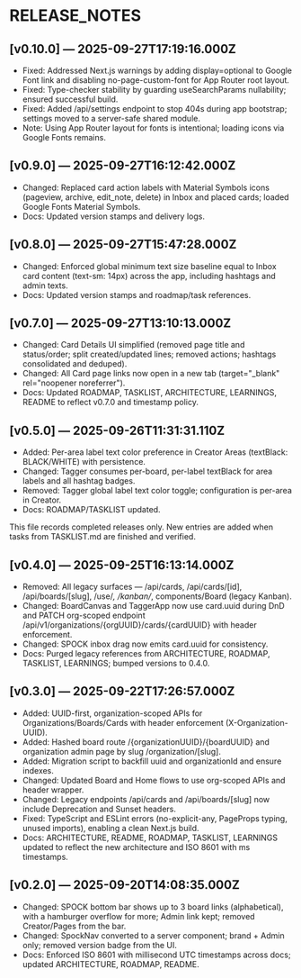 # RELEASE_NOTES

## [v0.10.0] — 2025-09-27T17:19:16.000Z
- Fixed: Addressed Next.js warnings by adding display=optional to Google Font link and disabling no-page-custom-font for App Router root layout.
- Fixed: Type-checker stability by guarding useSearchParams nullability; ensured successful build.
- Fixed: Added /api/settings endpoint to stop 404s during app bootstrap; settings moved to a server-safe shared module.
- Note: Using App Router layout for fonts is intentional; loading icons via Google Fonts remains.

## [v0.9.0] — 2025-09-27T16:12:42.000Z
- Changed: Replaced card action labels with Material Symbols icons (pageview, archive, edit_note, delete) in Inbox and placed cards; loaded Google Fonts Material Symbols.
- Docs: Updated version stamps and delivery logs.

## [v0.8.0] — 2025-09-27T15:47:28.000Z
- Changed: Enforced global minimum text size baseline equal to Inbox card content (text-sm: 14px) across the app, including hashtags and admin texts.
- Docs: Updated version stamps and roadmap/task references.

## [v0.7.0] — 2025-09-27T13:10:13.000Z
- Changed: Card Details UI simplified (removed page title and status/order; split created/updated lines; removed actions; hashtags consolidated and deduped).
- Changed: All Card page links now open in a new tab (target="_blank" rel="noopener noreferrer").
- Docs: Updated ROADMAP, TASKLIST, ARCHITECTURE, LEARNINGS, README to reflect v0.7.0 and timestamp policy.

## [v0.5.0] — 2025-09-26T11:31:31.110Z
- Added: Per-area label text color preference in Creator Areas (textBlack: BLACK/WHITE) with persistence.
- Changed: Tagger consumes per-board, per-label textBlack for area labels and all hashtag badges.
- Removed: Tagger global label text color toggle; configuration is per-area in Creator.
- Docs: ROADMAP/TASKLIST updated.

This file records completed releases only. New entries are added when tasks from TASKLIST.md are finished and verified.

## [v0.4.0] — 2025-09-25T16:13:14.000Z
- Removed: All legacy surfaces — /api/cards, /api/cards/[id], /api/boards/[slug], /use/*, /kanban/*, components/Board (legacy Kanban).
- Changed: BoardCanvas and TaggerApp now use card.uuid during DnD and PATCH org-scoped endpoint /api/v1/organizations/{orgUUID}/cards/{cardUUID} with header enforcement.
- Changed: SPOCK inbox drag now emits card.uuid for consistency.
- Docs: Purged legacy references from ARCHITECTURE, ROADMAP, TASKLIST, LEARNINGS; bumped versions to 0.4.0.

## [v0.3.0] — 2025-09-22T17:26:57.000Z
- Added: UUID-first, organization-scoped APIs for Organizations/Boards/Cards with header enforcement (X-Organization-UUID).
- Added: Hashed board route /{organizationUUID}/{boardUUID} and organization admin page by slug /organization/[slug].
- Added: Migration script to backfill uuid and organizationId and ensure indexes.
- Changed: Updated Board and Home flows to use org-scoped APIs and header wrapper.
- Changed: Legacy endpoints /api/cards and /api/boards/[slug] now include Deprecation and Sunset headers.
- Fixed: TypeScript and ESLint errors (no-explicit-any, PageProps typing, unused imports), enabling a clean Next.js build.
- Docs: ARCHITECTURE, README, ROADMAP, TASKLIST, LEARNINGS updated to reflect the new architecture and ISO 8601 with ms timestamps.

## [v0.2.0] — 2025-09-20T14:08:35.000Z
- Changed: SPOCK bottom bar shows up to 3 board links (alphabetical), with a hamburger overflow for more; Admin link kept; removed Creator/Pages from the bar.
- Changed: SpockNav converted to a server component; brand + Admin only; removed version badge from the UI.
- Docs: Enforced ISO 8601 with millisecond UTC timestamps across docs; updated ARCHITECTURE, ROADMAP, README.
